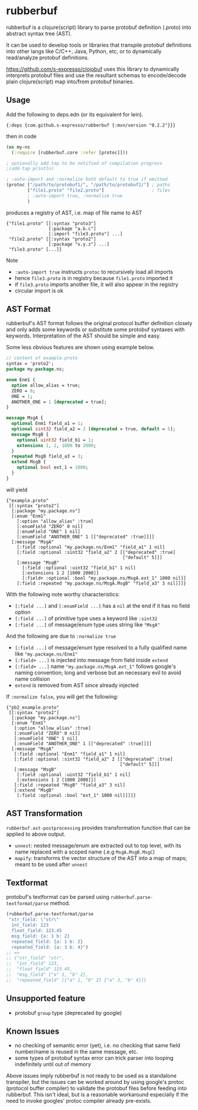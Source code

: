 rubberbuf
=========

rubberbuf is a clojure(script) library to parse protobuf definition (.proto) into abstract syntax tree (AST).

It can be used to develop tools or libraries that transpile protobuf definitions into other langs like C/C++, Java, Python, etc, or to dynamically read/analyze protobuf definitions.

https://github.com/s-expresso/clojobuf uses this library to dynamically interprets protobuf files and use the resultant schemas to encode/decode plain clojure(script) map into/from protobuf binaries.

## Usage
Add the following to deps.edn (or its equivalent for lein).
```edn
{:deps {com.github.s-expresso/rubberbuf {:mvn/version "0.2.2"}}}
```
then in code
```clojure
(ns my-ns
  (:require [rubberbuf.core :refer [protoc]]))

; optionally add tap to be notified of compilation progress
;(add-tap println)

; :auto-import and :normalize both default to true if omitted
(protoc ["/path/to/protobuf1/", "/path/to/protobuf2/"] ; paths
        ["file1.proto" "file2.proto"]                  ; files
        ; :auto-import true, :normalize true
        ) 
```
produces a registry of AST, i.e. map of file name to AST
```edn
{"file1.proto" [[:syntax "proto3"]
                [:package "a.b.c"]
                [:import "file3.proto"] ...]
 "file2.proto" [[:syntax "proto2"]
                [:package "x.y.z"] ...]
 "file3.proto" [...]}
```
Note
* `:auto-import true` instructs `protoc` to recursively load all imports
* hence `file3.proto` is in registry because `file1.proto` imported it
* if `file3.proto` imports another file, it will also appear in the registry
* circular import is ok

## AST Format
rubberbuf's AST format follows the original protocol buffer definition closely and only adds some keywords or substitute some protobuf syntaxes with keywords. Interpretation of the AST should be simple and easy.

Some less obvious features are shown using example below.
```protobuf
// content of example.proto
syntax = 'proto2';
package my.package.ns;

enum Enm1 {
  option allow_alias = true;
  ZERO = 0;
  ONE = 1;
  ANOTHER_ONE = 1 [deprecated = true];
}

message MsgA {
  optional Enm1 field_a1 = 1;
  optional sint32 field_a2 = 2 [deprecated = true, default = 5];
  message MsgB {
    optional uint32 field_b1 = 1;
    extensions 1, 2, 1000 to 2000;
  }
  repeated MsgB field_a3 = 3;
  extend MsgB {
    optional bool ext_1 = 1000;
  }
}
```

will yield
```edn
{"example.proto"
 [[:syntax "proto2"]
  [:package "my.package.ns"]
  [:enum "Enm1"
    [:option "allow_alias" :true]
    [:enumField "ZERO" 0 nil]
    [:enumField "ONE" 1 nil]
    [:enumField "ANOTHER_ONE" 1 [["deprecated" :true]]]]
  [:message "MsgA"
    [:field :optional "my.package.ns/Enm1" "field_a1" 1 nil]
    [:field :optional :sint32 "field_a2" 2 [["deprecated" :true]
                                            ["default" 5]]]
    [:message "MsgB"
      [:field :optional :uint32 "field_b1" 1 nil]
      [:extensions 1 2 [1000 2000]]
      [:field+ :optional :bool "my.package.ns/MsgA.ext_1" 1000 nil]]
    [:field :repeated "my.package.ns/MsgA.MsgB" "field_a3" 3 nil]]]}
```
With the following note worthy characteristics:
* `[:field ...]` and `[:enumField ...]` has a `nil` at the end if it has no field option
* `[:field ...]` of primitive type uses a keyword like `:sint32`
* `[:field ...]` of message/enum type uses string like `"MsgA"` 

And the following are due to `:normalize true`
* `[:field ...]` of message/enum type resolved to a fully qualified name like `"my.package.ns/Enm1"`
* `[:field+ ...]` is injected into message from field inside `extend` 
* `[:field+ ...]` name `"my.package.ns/MsgA.ext_1"` follows google's naming convention; long and verbose but an necessary evil to avoid name collision
* `extend` is removed from AST since already injected

If `:normalize false`, you will get the following:
```edn
{"pb2_example.proto"
 [[:syntax "proto2"]
  [:package "my.package.ns"]
  [:enum "Enm1"
   [:option "allow_alias" :true]
   [:enumField "ZERO" 0 nil]
   [:enumField "ONE" 1 nil]
   [:enumField "ANOTHER_ONE" 1 [["deprecated" :true]]]]
  [:message "MsgA"
   [:field :optional "Enm1" "field_a1" 1 nil]
   [:field :optional :sint32 "field_a2" 2 [["deprecated" :true]
                                           ["default" 5]]]
   [:message "MsgB"
    [:field :optional :uint32 "field_b1" 1 nil]
    [:extensions 1 2 [1000 2000]]]
   [:field :repeated "MsgB" "field_a3" 3 nil]
   [:extend "MsgB"
    [:field :optional :bool "ext_1" 1000 nil]]]]}
```

## AST Transformation
`rubberbuf.ast-postprocessing` provides transformation function that can be applied to above output.
* `unnest`: nested message/enum are extracted out to top level, with its name replaced with a scoped name (.e.g `MsgA.MsgB.MsgC`)
* `mapify`: transforms the vector structure of the AST into a map of maps; meant to be used after `unnest`

## Textformat
protobuf's textformat can be parsed using `rubberbuf.parse-textformat/parse` method.
```clj
(rubberbuf.parse-textformat/parse 
 "str_field: \"str\" 
  int_field: 123 
  float_field: 123.45 
  msg_field: {a: 1 b: 2} 
  repeated_field: {a: 1 b: 2} 
  repeated_field: {a: 3 b: 4}")
;; =>
;; {"str_field" "str",
;;  "int_field" 123,
;;  "float_field" 123.45,
;;  "msg_field" {"a" 1, "b" 2},
;;  "repeated_field" [{"a" 1, "b" 2} {"a" 3, "b" 4}]}
```

## Unsupported feature
* protobuf `group` type (deprecated by google)

## Known Issues
* no checking of semantic error (yet), i.e. no checking that same field number/name is reused in the same message, etc.
* some types of protobuf syntax error can trick parser into looping indefinitely until out of memory

Above issues imply rubberbuf is not ready to be used as a standalone transpiler, but the issues can be worked around by using google's protoc (protocol buffer compiler) to validate the protobuf files before feeding into rubberbuf. This isn't ideal, but is a reasonable workaround especially if the need to invoke googles' protoc compiler already pre-exists.
